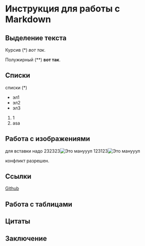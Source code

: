 # Инструкция для работы с Markdown

## Выделение текста

Курсив (*) *вот так*.

Полужирный (**) **вот так**.

## Списки

списки (*)
* эл1
* эл2
* эл3

1. 1
2. asa

## Работа с изображениями

для вставки надо 
232323![Это манууул](manol.png)
123123![Это манууул](manol.png)

конфликт разрешен.

## Ссылки

[Github](https://github.com/)

## Работа с таблицами

## Цитаты 

## Заключение